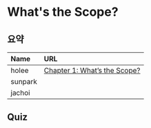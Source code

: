 # What's the Scope?

## 요약
| Name | URL |
|:---|:---|
| holee | [Chapter 1: What’s the Scope?](https://github.com/hochan222/Everything-in-JavaScript/wiki/Chapter-1:-What%E2%80%99s-the-Scope%3F) |
| sunpark |  |
| jachoi |  |

## Quiz
